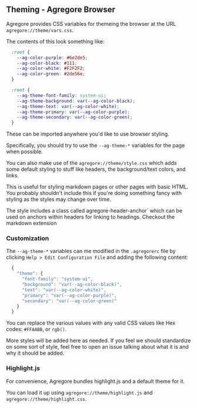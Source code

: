 ## Theming - Agregore Browser

Agregore provides CSS variables for themeing the browser at the URL `agregore://theme/vars.css`.

The contents of this look something like:

```css
  :root {
    --ag-color-purple: #6e2de5;
    --ag-color-black: #111;
    --ag-color-white: #F2F2F2;
    --ag-color-green: #2de56e;
  }

  :root {
    --ag-theme-font-family: system-ui;
    --ag-theme-background: var(--ag-color-black);
    --ag-theme-text: var(--ag-color-white);
    --ag-theme-primary: var(--ag-color-purple);
    --ag-theme-secondary: var(--ag-color-green);
  }
```

These can be imported anywhere you'd like to use browser styling.

Specifically, you should try to use the `--ag-theme-*` variables for the page when possible.

You can also make use of the `agregore://theme/style.css` which adds some default styling to stuff like headers, the background/text colors, and links.

This is useful for styling markdown pages or other pages with basic HTML. You probably shouldn't include this if you're doing something fancy with styling as the styles may change over time.

The style includes a class called agregore-header-anchor` which can be used on anchors within headers for linking to headings. Checkout the markdown extension

### Customization

The `--ag-theme-*` variables can me modified in the `.agregorerc` file by clicking `Help > Edit Configuration File` and adding the following content:

```javascript
  {
    "theme": {
      "font-family": "system-ui",
      "background": "var(--ag-color-black)",
      "text": "var(--ag-color-white)",
      "primary": "var(--ag-color-purple)",
      "secondary": "var(--ag-color-green)"
    }
  }
```

You can replace the various values with any valid CSS values like Hex codes: `#FFAABB`, or `rgb()`.

More styles will be added here as needed. If you feel we should standardize on some sort of style, feel free to open an issue talking about what it is and why it should be added.

### Highlight.js

For convenience, Agregore bundles highlight.js and a default theme for it.

You can load it up using `agregore://theme/highlight.js` and `agregore://theme/highlight.css`.
